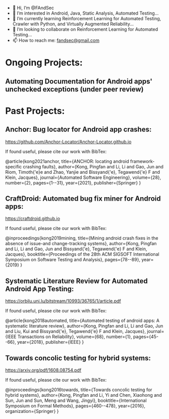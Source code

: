 - 👋 Hi, I’m @FAndSec
- 👀 I’m interested in Android, Java, Static Analysis, Automated Testing...
- 🌱 I’m currently learning Reinforcement Learning for Automated Testing, Crawler with Python, and Virtually Augmented Reliability...
- 💞️ I’m looking to collaborate on Reinforcement Learning for Automated Testing...
- 📫 How to reach me: fandsec@gmail.com

<!---
FAndSec/FAndSec is a ✨ special ✨ repository because its `README.md` (this file) appears on your GitHub profile.
You can click the Preview link to take a look at your changes.
--->
# Ongoing Projects:

## Automating Documentation for Android apps' unchecked exceptions (under peer review)

# Past Projects:

## Anchor: Bug locator for Android app crashes:
https://github.com/Anchor-Locator/Anchor-Locator.github.io

If found useful, please cite our work with BibTex:

@article{kong2021anchor,
  title={ANCHOR: locating android framework-specific crashing faults},
  author={Kong, Pingfan and Li, Li and Gao, Jun and Riom, Timoth{\'e}e and Zhao, Yanjie and Bissyand{\'e}, Tegawend{\'e} F and Klein, Jacques},
  journal={Automated Software Engineering},
  volume={28},
  number={2},
  pages={1--31},
  year={2021},
  publisher={Springer}
}

## CraftDroid: Automated bug fix miner for Android apps:
https://craftdroid.github.io

If found useful, please cite our work with BibTex:

@inproceedings{kong2019mining,
  title={Mining android crash fixes in the absence of issue-and change-tracking systems},
  author={Kong, Pingfan and Li, Li and Gao, Jun and Bissyand{\'e}, Tegawend{\'e} F and Klein, Jacques},
  booktitle={Proceedings of the 28th ACM SIGSOFT International Symposium on Software Testing and Analysis},
  pages={78--89},
  year={2019}
}

## Systematic Literature Review for Automated Android App Testing:
https://orbilu.uni.lu/bitstream/10993/36765/1/article.pdf

If found useful, please cite our work with BibTex:

@article{kong2018automated,
  title={Automated testing of android apps: A systematic literature review},
  author={Kong, Pingfan and Li, Li and Gao, Jun and Liu, Kui and Bissyand{\'e}, Tegawend{\'e} F and Klein, Jacques},
  journal={IEEE Transactions on Reliability},
  volume={68},
  number={1},
  pages={45--66},
  year={2018},
  publisher={IEEE}
}

## Towards concolic testing for hybrid systems:
https://arxiv.org/pdf/1608.08754.pdf

If found useful, please cite our work with BibTex:

@inproceedings{kong2016towards,
  title={Towards concolic testing for hybrid systems},
  author={Kong, Pingfan and Li, Yi and Chen, Xiaohong and Sun, Jun and Sun, Meng and Wang, Jingyi},
  booktitle={International Symposium on Formal Methods},
  pages={460--478},
  year={2016},
  organization={Springer}
}
